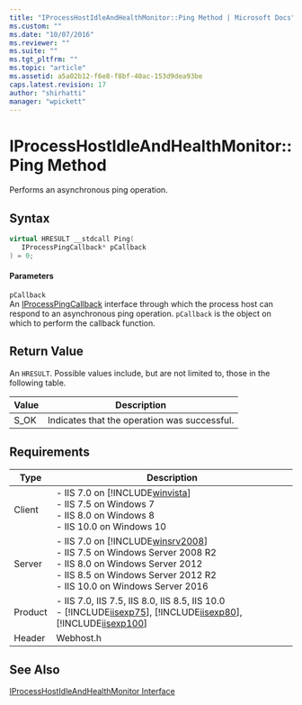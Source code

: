 ```yaml
---
title: "IProcessHostIdleAndHealthMonitor::Ping Method | Microsoft Docs"
ms.custom: ""
ms.date: "10/07/2016"
ms.reviewer: ""
ms.suite: ""
ms.tgt_pltfrm: ""
ms.topic: "article"
ms.assetid: a5a02b12-f6e8-f8bf-40ac-153d9dea93be
caps.latest.revision: 17
author: "shirhatti"
manager: "wpickett"
---
```

# IProcessHostIdleAndHealthMonitor::Ping Method
Performs an asynchronous ping operation.  
  
## Syntax  
  
```cpp  
virtual HRESULT __stdcall Ping(  
   IProcessPingCallback* pCallback  
) = 0;  
```  
  
#### Parameters  
 `pCallback`  
 An [IProcessPingCallback](../../web-development-reference\native-code-api-reference/iprocesspingcallback-interface.md) interface through which the process host can respond to an asynchronous ping operation. `pCallback` is the object on which to perform the callback function.  
  
## Return Value  
 An `HRESULT`. Possible values include, but are not limited to, those in the following table.  
  
|Value|Description|  
|-----------|-----------------|  
|S_OK|Indicates that the operation was successful.|  
  
## Requirements  
  
|Type|Description|  
|----------|-----------------|  
|Client|-   IIS 7.0 on [!INCLUDE[winvista](../../wmi-provider/includes/winvista-md.md)]<br />-   IIS 7.5 on Windows 7<br />-   IIS 8.0 on Windows 8<br />-   IIS 10.0 on Windows 10|  
|Server|-   IIS 7.0 on [!INCLUDE[winsrv2008](../../wmi-provider/includes/winsrv2008-md.md)]<br />-   IIS 7.5 on Windows Server 2008 R2<br />-   IIS 8.0 on Windows Server 2012<br />-   IIS 8.5 on Windows Server 2012 R2<br />-   IIS 10.0 on Windows Server 2016|  
|Product|-   IIS 7.0, IIS 7.5, IIS 8.0, IIS 8.5, IIS 10.0<br />-   [!INCLUDE[iisexp75](../../web-development-reference/native-code-api-reference/includes/iisexp75-md.md)], [!INCLUDE[iisexp80](../../web-development-reference/native-code-api-reference/includes/iisexp80-md.md)], [!INCLUDE[iisexp100](../../web-development-reference/native-code-api-reference/includes/iisexp100-md.md)]|  
|Header|Webhost.h|  
  
## See Also  
 [IProcessHostIdleAndHealthMonitor Interface](../../web-development-reference\native-code-api-reference/iprocesshostidleandhealthmonitor-interface.md)